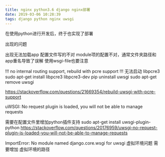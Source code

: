 ```yaml
---
title: nginx python3.6 django nginx部署
date: 2019-03-06 10:28:39
tags: django python nginx uwsgi
---
```


在使用python进行开发后，终于也实现了部署

出现的问题

出现无法加载app
配置文件写的不对 module项的配置不对，通常文件夹路径和app重名导致了误解
使用wsgi-file也要注意


!!! no internal routing support, rebuild with pcre support !!!
无法启动   libpcre3 
sudo apt-get install libpcre3 libpcre3-dev
pip uninstall uwsgi
sudo apt-get remove uwsgi

https://stackoverflow.com/questions/21669354/rebuild-uwsgi-with-pcre-support

uWSGI: No request plugin is loaded, you will not be able to manage requests

需要在配置文件里增加python插件支持
sudo apt-get install uwsgi-plugin-python
https://stackoverflow.com/questions/20176959/uwsgi-no-request-plugin-is-loaded-you-will-not-be-able-to-manage-requests


ImportError: No module named django.core.wsgi for uwsgi
虚拟环境问题
需要增加 虚拟环境的路径